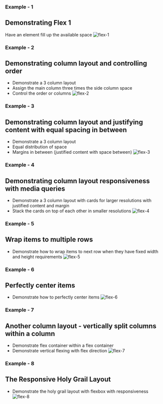 ### Example - 1
## Demonstrating Flex 1
Have an element fill up the available space
![flex-1](/docs/images/flex-1.jpg)

### Example - 2
## Demonstrating column layout and controlling order
- Demonstrate a 3 column layout
- Assign the main column three times the side column space
- Control the order or columns
![flex-2](/docs/images/flex-2.jpg)

### Example - 3
## Demonstrating column layout and justifying content with equal spacing in between
- Demonstrate a 3 column layout
- Equal distribution of space
- Margins in between (justified content with space between)
![flex-3](/docs/images/flex-3.jpg)

### Example - 4
## Demonstrating column layout responsiveness with media queries
- Demonstrate a 3 column layout with cards for larger resolutions with justified content and margin
- Stack the cards on top of each other in smaller resolutions
![flex-4](/docs/images/flex-4.jpg)

### Example - 5
## Wrap items to multiple rows
- Demonstrate how to wrap items to next row when they have fixed width and height requirements
![flex-5](/docs/images/flex-5.jpg)

### Example - 6
## Perfectly center items
- Demonstrate how to perfectly center items
![flex-6](/docs/images/flex-6.jpg)

### Example - 7
## Another column layout - vertically split columns within a column
- Demonstrate flex container within a flex container
- Demonstrate vertical flexing with flex direction
![flex-7](/docs/images/flex-7.jpg)

### Example - 8
## The Responsive Holy Grail Layout
- Demonstrate the holy grail layout with flexbox with responsiveness
![flex-8](/docs/images/flex-8.jpg)


